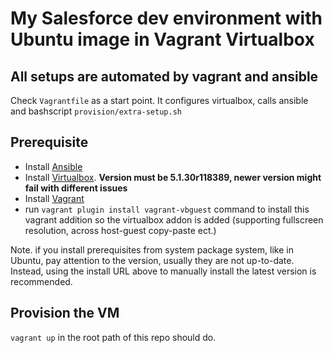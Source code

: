 # My Salesforce dev environment with Ubuntu image in Vagrant Virtualbox

## All setups are automated by vagrant and ansible

Check `Vagrantfile` as a start point. It configures virtualbox, calls ansible and bashscript `provision/extra-setup.sh`

## Prerequisite
- Install [Ansible](http://docs.ansible.com/ansible/latest/intro_installation.html)
- Install [Virtualbox](https://www.virtualbox.org/wiki/Downloads). **Version must be 5.1.30r118389, newer version might fail with different issues**
- Install [Vagrant](https://www.vagrantup.com/downloads.html)
- run `vagrant plugin install vagrant-vbguest` command to install this vagrant addition so the virtualbox addon is added (supporting fullscreen resolution, across host-guest copy-paste ect.)

Note. if you install prerequisites from system package system, like in Ubuntu, pay attention to the version, usually they are not up-to-date. Instead, using the install URL above to manually install the latest version is recommended.

## Provision the VM

`vagrant up` in the root path of this repo should do.